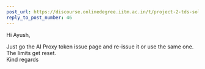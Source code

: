 ```yaml
---
post_url: https://discourse.onlinedegree.iitm.ac.in/t/project-2-tds-solver-discussion-thread/169029/47
reply_to_post_number: 46
---
```

Hi Ayush,

Just go the AI Proxy token issue page and re-issue it or use the same one. The limits get reset.  
Kind regards